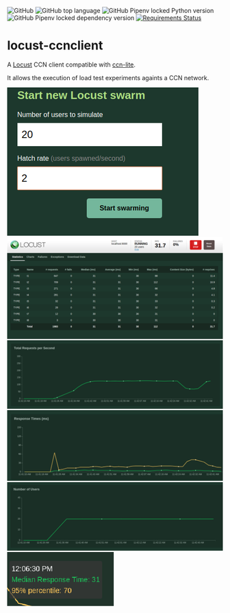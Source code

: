 ![GitHub](https://img.shields.io/github/license/josecastillolema/locust-ccnclient)
![GitHub top language](https://img.shields.io/github/languages/top/josecastillolema/locust-ccnclient)
![GitHub Pipenv locked Python version](https://img.shields.io/github/pipenv/locked/python-version/josecastillolema/locust-ccnclient)
![GitHub Pipenv locked dependency version](https://img.shields.io/github/pipenv/locked/dependency-version/josecastillolema/locust-ccnclient/locust)
[![Requirements Status](https://requires.io/github/josecastillolema/locust-ccnclient/requirements.svg?branch=master)](https://requires.io/github/josecastillolema/locust-ccnclient/requirements/?branch=master)


# locust-ccnclient

A [Locust](https://locust.io/) CCN client compatible with [ccn-lite](https://github.com/cn-uofbasel/ccn-lite).

It allows the execution of load test experiments againts a CCN network.

![](https://raw.githubusercontent.com/josecastillolema/locust-ccnclient/master/img/0.png)
![](https://raw.githubusercontent.com/josecastillolema/locust-ccnclient/master/img/1.png)
![](https://raw.githubusercontent.com/josecastillolema/locust-ccnclient/master/img/2.png)
![](https://raw.githubusercontent.com/josecastillolema/locust-ccnclient/master/img/3.png)
![](https://raw.githubusercontent.com/josecastillolema/locust-ccnclient/master/img/4.png)
![](https://raw.githubusercontent.com/josecastillolema/locust-ccnclient/master/img/5.png)
